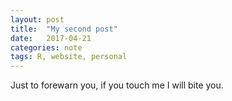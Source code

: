 ```yaml
---
layout: post
title:  "My second post"
date:   2017-04-21
categories: note
tags: R, website, personal
---
```


Just to forewarn you, if you touch me I will bite you.
